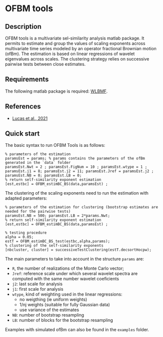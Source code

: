 OFBM tools
===

## Description
OFBM tools is a multivariate sel-similarity analysis matlab package. It permits to estimate and group the values of scaling exponents across multivariate time series modeled by an operator fractional Brownian motion (ofBm). The estimation is based on linear regressions of wavelet eigenvalues across scales. The clustering strategy relies on successive pairwise tests between close estimates.

## Requirements
The following matlab package is required: [WLBMF](https://www.irit.fr/~Herwig.Wendt/software.html).

## References
  - [Lucas et al., 2021](https://www.irit.fr/~Herwig.Wendt/data/LucasEUSIPCO2021.pdf)
  
## Quick start
The basic syntax to run OFBM Tools is as follows:

```
% parameters of the estimation
paramsEst = params; % params contains the parameters of the ofBm generated in the `data` folder
paramsEst.Nwt = 2 ; paramsEst.FigNum = 10 ; paramsEst.wtype = 1 ;
paramsEst.j1 = 8; paramsEst.j2 = 11; paramsEst.Jref = paramsEst.j2 ; 
paramsEst.NB = 0; paramsEst.LB = 0;
% return self-similarity exponent estimation
[est,estbc] = OFBM_estimBC_BS(data,paramsEst) ;
```

The clustering of the scaling exponents need to run the estimation with adapted parameters:
```
% parameters of the estimation for clustering (bootstrap estimates are needed for the pairwise tests)
paramsEst.NB = 500; paramsEst.LB = 2*params.Nwt; 
% return self-similarity exponent estimation
[est,estbc] = OFBM_estimBC_BS(data,paramsEst) ;

% testing procedure
alpha = 0.05;
estT = OFBM_estimBC_BS_test(estbc,alpha,params);
% clustering of the self-similarity exponents
[nbcluster, cluster] = successiveTestClustering(estT.decsortHocpw);
```

The main parameters to take into account in the structure `params` are:

  - `R`, the number of realizations of the Monte Carlo vector;
  - `Jref`: reference scale under which several wavelet spectra are computed with the same number wavelet coeficients
  - `j2`: last scale for analysis
  - `j1`: first scale for analysis
  - `wtype`, kind of weighting used in the linear regressions:
    - no weigthing  (ie uniform weights)
    - 1/nj weights  (suitable for fully Gaussian data)
    - use variance of the estimates
  - `NB`: number of bootstrap resampling
  - `LB`: number of blocks for the bootstrap resampling
  
Examples with simulated ofBm can also be found in the `examples` folder.
